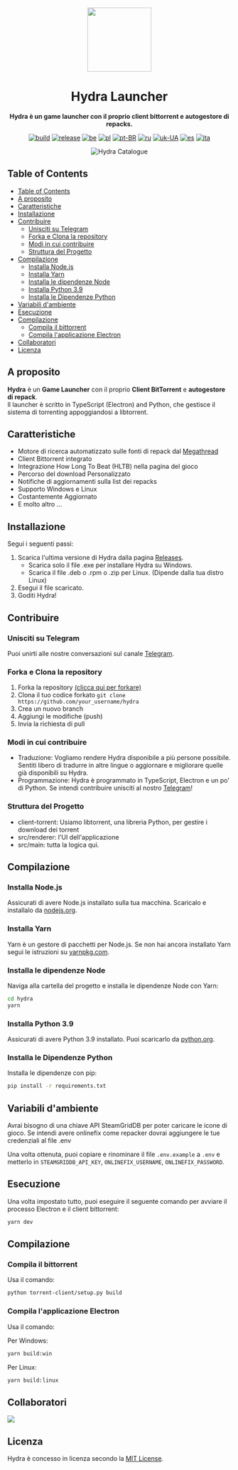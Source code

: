 <br>

<div align="center">

[<img src="./resources/icon.png" width="144"/>](https://hydralauncher.site)

  <h1 align="center">Hydra Launcher</h1>
  
  <p align="center">
    <strong>Hydra è un game launcher con il proprio client bittorrent e autogestore di repacks.</strong>
  </p>

[![build](https://img.shields.io/github/actions/workflow/status/hydralauncher/hydra/build.yml)](https://github.com/hydralauncher/hydra/actions)
[![release](https://img.shields.io/github/package-json/v/hydralauncher/hydra)](https://github.com/hydralauncher/hydra/releases)
[![be](https://img.shields.io/badge/lang-be-orange)](README.be.md)
[![pl](https://img.shields.io/badge/lang-pl-white)](README.pl.md)
[![pt-BR](https://img.shields.io/badge/lang-pt--BR-green.svg)](README.pt-BR.md)
[![ru](https://img.shields.io/badge/lang-ru-yellow.svg)](README.ru.md)
[![uk-UA](https://img.shields.io/badge/lang-uk--UA-blue)](README.uk-UA.md)
[![es](https://img.shields.io/badge/lang-es-red)](README.es.md)
[![ita](https://img.shields.io/badge/lang-it-red)](README.it.md)

![Hydra Catalogue](./docs/screenshot.png)

</div>

## Table of Contents

- [Table of Contents](#table-of-contents)
- [A proposito](#a-proposito)
- [Caratteristiche](#caratteristiche)
- [Installazione](#installazione)
- [ Contribuire](#-contribuire)
  - [ Unisciti su Telegram](#-unisciti-su-telegram)
  - [Forka e Clona la repository](#forka-e-clona-la-repository)
  - [Modi in cui contribuire](#modi-in-cui-contribuire)
  - [Struttura del Progetto](#struttura-del-progetto)
- [Compilazione](#compilazione)
  - [Installa Node.js](#installa-nodejs)
  - [Installa Yarn](#installa-yarn)
  - [Installa le dipendenze Node](#installa-le-dipendenze-node)
  - [Installa Python 3.9](#installa-python-39)
  - [Installa le Dipendenze Python](#installa-le-dipendenze-python)
- [Variabili d'ambiente](#variabili-dambiente)
- [Esecuzione](#esecuzione)
- [Compilazione](#compilazione-1)
  - [Compila il bittorrent](#compila-il-bittorrent)
  - [Compila l'applicazione Electron](#compila-lapplicazione-electron)
- [Collaboratori](#collaboratori)
- [Licenza](#licenza)

## A proposito

**Hydra** è un **Game Launcher** con il proprio **Client BitTorrent** e **autogestore di repack**.
<br>
Il launcher è scritto in TypeScript (Electron) and Python, che gestisce il sistema di torrenting appoggiandosi a libtorrent.

## Caratteristiche

- Motore di ricerca automatizzato sulle fonti di repack dal [Megathread]("https://www.reddit.com/r/Piracy/wiki/megathread/")
- Client Bittorrent integrato
- Integrazione How Long To Beat (HLTB) nella pagina del gioco
- Percorso del download Personalizzato
- Notifiche di aggiornamenti sulla list dei repacks
- Supporto Windows e Linux
- Costantemente Aggiornato
- E molto altro ...

## Installazione

Segui i seguenti passi:

1. Scarica l'ultima versione di Hydra dalla pagina [Releases](https://github.com/hydralauncher/hydra/releases/latest).
   - Scarica solo il file .exe per installare Hydra su Windows.
   - Scarica il file .deb o .rpm o .zip per Linux. (Dipende dalla tua distro Linux)
2. Esegui il file scaricato.
3. Goditi Hydra!

## <a name="contribuire"> Contribuire

### <a name="unisciti-su-telegram"></a> Unisciti su Telegram

Puoi unirti alle nostre conversazioni sul canale [Telegram](https://t.me/hydralauncher).

### Forka e Clona la repository

1. Forka la repository [(clicca qui per forkare)](https://github.com/hydralauncher/hydra/fork)
2. Clona il tuo codice forkato `git clone https://github.com/your_username/hydra`
3. Crea un nuovo branch
4. Aggiungi le modifiche (push)
5. Invia la richiesta di pull

### Modi in cui contribuire

- Traduzione: Vogliamo rendere Hydra disponibile a più persone possibile. Sentiti libero di tradurre in altre lingue o aggiornare e migliorare quelle già disponibili su Hydra.
- Programmazione: Hydra è programmato in TypeScript, Electron e un po' di Python. Se intendi contribuire unisciti al nostro [Telegram](https://t.me/hydralauncher)!

### Struttura del Progetto

- client-torrent: Usiamo libtorrent, una libreria Python, per gestire i download dei torrent
- src/renderer: l'UI dell'applicazione
- src/main: tutta la logica qui.

## Compilazione

### Installa Node.js

Assicurati di avere Node.js installato sulla tua macchina. Scaricalo e installalo da [nodejs.org](https://nodejs.org/).

### Installa Yarn

Yarn è un gestore di pacchetti per Node.js. Se non hai ancora installato Yarn segui le istruzioni su [yarnpkg.com](https://classic.yarnpkg.com/lang/en/docs/install/).

### Installa le dipendenze Node

Naviga alla cartella del progetto e installa le dipendenze Node con Yarn:

```bash
cd hydra
yarn
```

### Installa Python 3.9

Assicurati di avere Python 3.9 installato. Puoi scaricarlo da [python.org](https://www.python.org/downloads/release/python-3913/).

### Installa le Dipendenze Python

Installa le dipendenze con pip:

```bash
pip install -r requirements.txt
```

## Variabili d'ambiente

Avrai bisogno di una chiave API SteamGridDB per poter caricare le icone di gioco.
Se intendi avere onlinefix come repacker dovrai aggiungere le tue credenziali al file .env

Una volta ottenuta, puoi copiare e rinominare il file `.env.example` a `.env` e metterlo in `STEAMGRIDDB_API_KEY`, `ONLINEFIX_USERNAME`, `ONLINEFIX_PASSWORD`.

## Esecuzione

Una volta impostato tutto, puoi eseguire il seguente comando per avviare il processo Electron e il client bittorrent:

```bash
yarn dev
```

## Compilazione

### Compila il bittorrent

Usa il comando:

```bash
python torrent-client/setup.py build
```

### Compila l'applicazione Electron

Usa il comando:

Per Windows:

```bash
yarn build:win
```

Per Linux:

```bash
yarn build:linux
```

## Collaboratori

<a href="https://github.com/hydralauncher/hydra/graphs/contributors">
  <img src="https://contrib.rocks/image?repo=hydralauncher/hydra" />
</a>

## Licenza

Hydra è concesso in licenza secondo la [MIT License](LICENSE).
